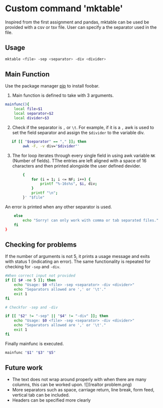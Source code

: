 # Custom command 'mktable'

Inspired from the first assignment and pandas, mktable can be used be provided with a csv or tsv file. User can specify a the separator used in the file.

## Usage

```bash
mktable <file> -sep <separator> -div <divider>
```
## Main Function

Use the package manager [pip](https://pip.pypa.io/en/stable/) to install foobar.  
1. Main function is defined to take with 3 arguments.

  ```bash
  mainfunc(){
      local file=$1
      local separator=$2
      local divider=$3
  ```
  
2. Check if the separator is `,` or `\t`. For example, if it is a `,` awk is used to set the field separator and assign the `$divider` to the variable div.

```bash
   if [[ "$separator" == "," ]]; then
        awk -F, -v div="$divider"'
```

3. The for loop iterates through every single field in using awk variable `NK` (Number of fields).
TThe entries are left aligned with a space of 16 characters and then printed alongside the user defined devider.

```bash
        {
            for (i = 1; i <= NF; i++) {
                printf "%-16s%s", $i, div;
            }
            printf "\n";
        }' "$file"

```
An error is printed when any other separator is used.

```bash
    else
        echo "Sorry! can only work with comma or tab separated files."
    fi
}
```

## Checking for problems

If the number of arguments is not 5, it prints a usage message and exits with status 1 (indicating an error). The same functionality is repeated for checking for `-sep` and `-div`. 

```bash
#When correct input not provided
if [[ $# -ne 5 ]]; then
    echo "Usage: $0 <file> -sep <separator> -div <divider>"
    echo "Separators allowed are ',' or '\t'."
    exit 1
fi

# Checkfor -sep and -div

if [[ "$2" != "-sep" || "$4" != "-div" ]]; then
    echo "Usage: $0 <file> -sep <separator> -div <divider>"
    echo "Separators allowed are ',' or '\t'."
    exit 1
fi
```
Finally mainfunc is executed.
```bash
mainfunc "$1" "$3" "$5"
```

## Future work

- The text does not wrap around properly with when there are many columns, this can be worked upon.
  ![](realtor problem.png)
- More separators such as space, carriage return, line break, form feed, vertical tab can be included.
- Headers can be specified more clearly
